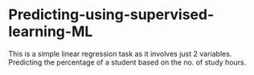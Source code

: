 # Predicting-using-supervised-learning-ML
This is a simple linear regression task as it involves just 2 variables. Predicting the percentage of a student based on the no. of study hours. 
